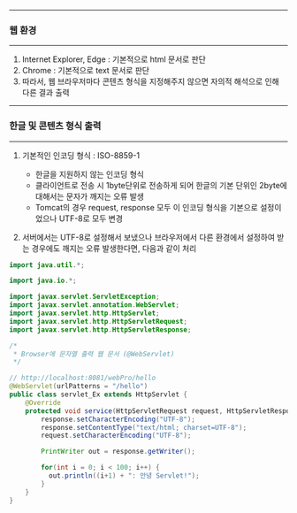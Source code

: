 -----
### 웹 환경
-----
1. Internet Explorer, Edge : 기본적으로 html 문서로 판단
2. Chrome : 기본적으로 text 문서로 판단
3. 따라서, 웹 브라우저마다 콘텐츠 형식을 지정해주지 않으면 자의적 해석으로 인해 다른 결과 출력

-----
### 한글 및 콘텐츠 형식 출력
-----
1. 기본적인 인코딩 형식 : ISO-8859-1
   - 한글을 지원하지 않는 인코딩 형식
   - 클라이언트로 전송 시 1byte단위로 전송하게 되어 한글의 기본 단위인 2byte에 대해서는 문자가 깨지는 오류 발생
   - Tomcat의 경우 request, response 모두 이 인코딩 형식을 기본으로 설정이었으나 UTF-8로 모두 변경
     
2. 서버에서는 UTF-8로 설정해서 보냈으나 브라우저에서 다른 환경에서 설정하여 받는 경우에도 깨지는 오류 발생한다면, 다음과 같이 처리
```java
import java.util.*;

import java.io.*;

import javax.servlet.ServletException;
import javax.servlet.annotation.WebServlet;
import javax.servlet.http.HttpServlet;
import javax.servlet.http.HttpServletRequest;
import javax.servlet.http.HttpServletResponse;

/*
 * Browser에 문자열 출력 웹 문서 (@WebServlet)
 */

// http://localhost:8081/webPro/hello
@WebServlet(urlPatterns = "/hello")
public class servlet_Ex extends HttpServlet {
	@Override
	protected void service(HttpServletRequest request, HttpServletResponse response) throws ServletException, IOException {
	    response.setCharacterEncoding("UTF-8");
	    response.setContentType("text/html; charset=UTF-8");
	    request.setCharacterEncoding("UTF-8");

	    PrintWriter out = response.getWriter();

	    for(int i = 0; i < 100; i++) {
  		  out.println((i+1) + ": 안녕 Servlet!");
	    }
	}
}
```
